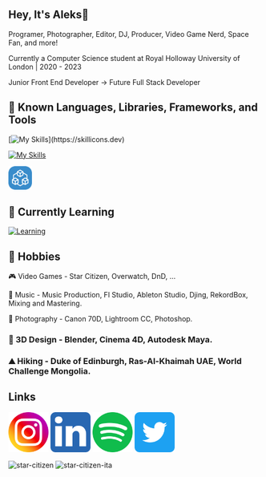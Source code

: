 ## Hey, It's Aleks👋

Programer, Photographer, Editor, DJ, Producer, Video Game Nerd, Space Fan, and more!

Currently a Computer Science student at Royal Holloway University of London | 2020 - 2023

Junior Front End Developer -> Future Full Stack Developer



## 💪 Known Languages, Libraries, Frameworks, and Tools

[![My Skills](https://skillicons.dev/icons?i=html,css,js,react,mysql,bootstrap,vite,svelte,maven,nodejs,)](https://skillicons.dev)

[![My Skills](https://skillicons.dev/icons?i=c,eclipse,git,java,py,php,postgres,scala,tailwind,vercel)](https://skillicons.dev)

<img src="assets/trpc_logo.svg" width="47px"/>


## 🧠 Currently Learning

[![Learning](https://skillicons.dev/icons?i=ts,nextjs,nodejs,sass,vue,docker)](https://skillicons.dev)


## 🏃 Hobbies 

🎮 Video Games - Star Citizen, Overwatch, DnD, ...

🎹 Music - Music Production, Fl Studio, Ableton Studio, Djing, RekordBox, Mixing and Mastering.

📸 Photography - Canon 70D, Lightroom CC, Photoshop. 

### 🧮 3D Design - Blender, Cinema 4D, Autodesk Maya.

### ⛰️ Hiking - Duke of Edinburgh, Ras-Al-Khaimah UAE, World Challenge Mongolia.


## Links

[<img width="80px" src="assets/instagram_logo.svg" />](https://www.instagram.com/uralaleksandr/)
[<img width="80px" src="assets/linkedin_logo.svg" />](https://www.linkedin.com/in/aleksandr-ural-53a463227/)
[<img width="80px" src="assets/spotify_logo.svg" />](https://open.spotify.com/user/j9phvvueikujgb9ls6w1cq2nd?si=729a171bb7a947e4)
[<img width="80px" src="assets/twitter_logo.svg" />](https://twitter.com/UralAleksandr)


![star-citizen](https://user-images.githubusercontent.com/75385989/212890686-b14e270d-4311-442c-97b6-793f8390855c.gif)
![star-citizen-ita](https://user-images.githubusercontent.com/75385989/212892418-48f040ef-c5d4-44bf-9fbd-e851182c6662.gif)
